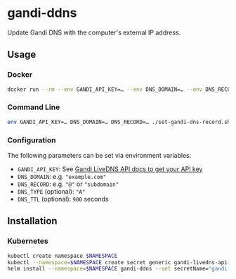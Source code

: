 gandi-ddns
==========

Update Gandi DNS with the computer's external IP address.


Usage
-----

### Docker

```sh
docker run --rm --env GANDI_API_KEY=… --env DNS_DOMAIN=… --env DNS_RECORD=… jeffbr13/gandi-ddns
```

### Command Line

```sh
env GANDI_API_KEY=… DNS_DOMAIN=… DNS_RECORD=… ./set-gandi-dns-record.sh
```

### Configuration

The following parameters can be set via environment variables:

- `GANDI_API_KEY`: See [Gandi LiveDNS API docs to get your API key](https://doc.livedns.gandi.net/#step-1-get-your-api-key)
- `DNS_DOMAIN`: e.g. `"example.com"`
- `DNS_RECORD`: e.g. `"@"` or `"subdomain"`
- `DNS_TYPE` (optional): `"A"`
- `DNS_TTL` (optional): `900` seconds


Installation
------------

### Kubernetes

```sh
kubectl create namespace $NAMESPACE
kubectl --namespace=$NAMESPACE create secret generic gandi-livedns-api-key --from-literal=GANDI_API_KEY=$(read -s)
helm install --namespace=$NAMESPACE gandi-ddns --set secretName="gandi-livedns-api-key" --set dnsDomain="…" --set dnsRecord="…"
```